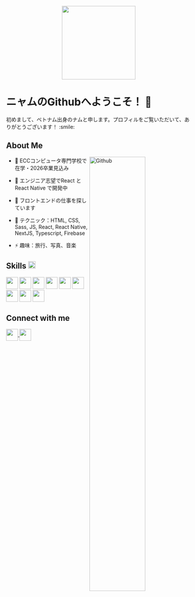 <p align="center">
    <img width="200" src="https://avatars.githubusercontent.com/u/164922894?v=4">
</p>

<h1>ニャムのGithubへようこそ！ 🍓</h1>

<div size='20px'>初めまして、ベトナム出身のナムと申します。プロフィルをご覧いただいて、ありがとうございます！ :smile: 
</div>

<h2>About Me</h2>

<img width="55%" align="right" alt="Github" src="https://raw.githubusercontent.com/onimur/.github/master/.resources/git-header.svg" />

- 🔭 ECCコンピュータ専門学校で在学・2026卒業見込み
  
- 🌱 エンジニア志望でReact とReact Native で開発中
  
- 👯 フロントエンドの仕事を探しています
  
- 💬 テクニック：HTML, CSS, Sass, JS, React, React Native, NextJS, Typescript, Firebase
  
- ⚡ 趣味：旅行、写真、音楽

<h2> Skills <img src = "https://media2.giphy.com/media/QssGEmpkyEOhBCb7e1/giphy.gif?cid=ecf05e47a0n3gi1bfqntqmob8g9aid1oyj2wr3ds3mg700bl&rid=giphy.gif" width="20px"> </h2>

<img width ='32px' src ='https://raw.githubusercontent.com/rahulbanerjee26/githubAboutMeGenerator/main/icons/html.svg'> 
<img width ='32px' src ='https://raw.githubusercontent.com/rahulbanerjee26/githubAboutMeGenerator/main/icons/css.svg'>
<img width ='32px' src ='https://raw.githubusercontent.com/rahulbanerjee26/githubAboutMeGenerator/main/icons/sass.svg'>
<img width ='32px' src ='https://raw.githubusercontent.com/rahulbanerjee26/githubAboutMeGenerator/main/icons/javascript.svg'>
<img width ='32px' src ='https://raw.githubusercontent.com/rahulbanerjee26/githubAboutMeGenerator/main/icons/reactjs.svg'>
<img width ='32px' src ='https://raw.githubusercontent.com/rahulbanerjee26/githubAboutMeGenerator/main/icons/nextjs.svg'>
<img width ='32px' src ='https://raw.githubusercontent.com/rahulbanerjee26/githubAboutMeGenerator/main/icons/git.svg'>
<img width ='32px' src ='https://raw.githubusercontent.com/rahulbanerjee26/githubAboutMeGenerator/main/icons/figma.svg'>
<img width ='32px' src ='https://raw.githubusercontent.com/rahulbanerjee26/githubAboutMeGenerator/main/icons/firebase.svg'>

<h2>Connect with me</h2>
<a href = 'https://www.instagram.com/namdang_0219'> 
    <img width = '32px' align= 'center' src="https://upload.wikimedia.org/wikipedia/commons/thumb/e/e7/Instagram_logo_2016.svg/132px-Instagram_logo_2016.svg.png?20210403190622"/>
</a> 
<a href = 'https://github.com/namdang0219'> 
    <img width = '32px' align= 'center' src="https://upload.wikimedia.org/wikipedia/commons/9/91/Octicons-mark-github.svg"/>
</a> 
